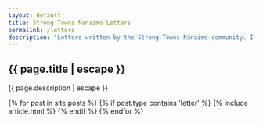 ```yaml
---
layout: default
title: Strong Towns Nanaimo Letters
permalink: /letters
description: "Letters written by the Strong Towns Nanaimo community. If you want to have your letter published on this website, reach out to letters@beautifulnanaimo.ca!"
---
```


<!-- Begin Letters -->
<section class="articles">
    <div class="container">
        <div class="page-head">
            <h1 class="page__title">{{ page.title | escape }}</h1> 
            <p class="page__description">{{ page.description | escape }}</p>
        </div>
        <div class="row grid">
            {% for post in site.posts %}
            {% if post.type contains 'letter' %}
            {% include article.html %}
            {% endif %}
            {% endfor %}
        </div>
    </div>
</section>  
<!-- End Letters -->
